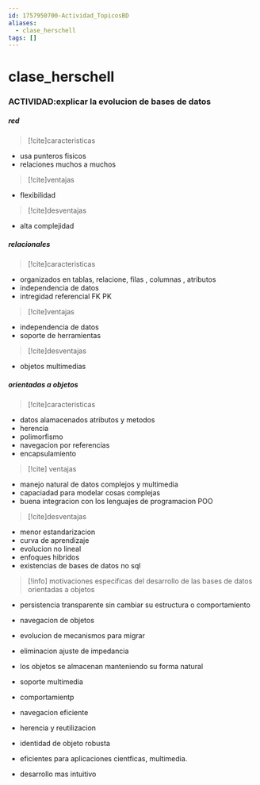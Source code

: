 ```yaml
---
id: 1757950700-Actividad_TopicosBD
aliases:
  - clase_herschell
tags: []
---
```


# clase_herschell

### ACTIVIDAD:explicar la evolucion de bases de datos

##### red

> [!cite]caracteristicas

- usa punteros fisicos
- relaciones muchos a muchos

> [!cite]ventajas

- flexibilidad

> [!cite]desventajas

- alta complejidad

##### relacionales

> [!cite]caracteristicas

- organizados en tablas, relacione, filas , columnas , atributos
- independencia de datos
- intregidad referencial FK PK

> [!cite]ventajas

- independencia de datos
- soporte de herramientas

> [!cite]desventajas

- objetos multimedias

##### orientadas a objetos

> [!cite]caracteristicas

- datos alamacenados atributos y metodos
- herencia
- polimorfismo
- navegacion por referencias
- encapsulamiento

> [!cite] ventajas

- manejo natural de datos complejos y multimedia
- capaciadad para modelar cosas complejas
- buena integracion con los lenguajes de programacion POO

> [!cite]desventajas

- menor estandarizacion
- curva de aprendizaje
- evolucion no lineal
- enfoques hibridos
- existencias de bases de datos no sql

> [!info] motivaciones especificas del desarrollo de las bases de datos
> orientadas a objetos

- persistencia transparente sin cambiar su estructura o comportamiento
- navegacion de objetos
- evolucion de mecanismos para migrar

- eliminacion ajuste de impedancia
- los objetos se almacenan manteniendo su forma natural
- soporte multimedia
- comportamientp
- navegacion eficiente
- herencia y reutilizacion
- identidad de objeto robusta
- eficientes para aplicaciones cientficas, multimedia.
- desarrollo mas intuitivo
